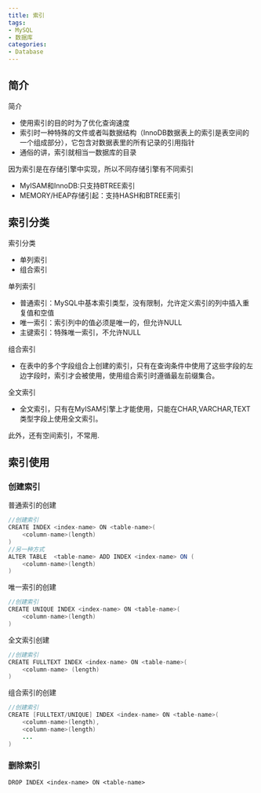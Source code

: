 ```yaml
---
title: 索引
tags: 
- MySQL
- 数据库
categories: 
- Database
---
```



## 简介

简介
- 使用索引的目的时为了优化查询速度
- 索引时一种特殊的文件或者叫数据结构（InnoDB数据表上的索引是表空间的一个组成部分），它包含对数据表里的所有记录的引用指针
- 通俗的讲，索引就相当一数据库的目录

因为索引是在存储引擎中实现，所以不同存储引擎有不同索引
- MyISAM和InnoDB:只支持BTREE索引
- MEMORY/HEAP存储引起：支持HASH和BTREE索引

## 索引分类

索引分类
- 单列索引
- 组合索引

单列索引
- 普通索引：MySQL中基本索引类型，没有限制，允许定义索引的列中插入重复值和空值
- 唯一索引：索引列中的值必须是唯一的，但允许NULL
- 主键索引：特殊唯一索引，不允许NULL

组合索引
- 在表中的多个字段组合上创建的索引，只有在查询条件中使用了这些字段的左边字段时，索引才会被使用，使用组合索引时遵循最左前缀集合。

全文索引
-  全文索引，只有在MyISAM引擎上才能使用，只能在CHAR,VARCHAR,TEXT类型字段上使用全文索引。

此外，还有空间索引，不常用.

## 索引使用

### 创建索引

普通索引的创建

```java
//创建索引
CREATE INDEX <index-name> ON <table-name>(
    <column-name>(length)
)
//另一种方式
ALTER TABLE  <table-name> ADD INDEX <index-name> ON (
    <column-name>(length)
)
```

唯一索引的创建
```java
//创建索引
CREATE UNIQUE INDEX <index-name> ON <table-name>(
    <column-name>(length)
)
```

全文索引创建
```java
//创建索引
CREATE FULLTEXT INDEX <index-name> ON <table-name>(
    <column-name> (length)
)
```

组合索引的创建
```java
//创建索引
CREATE [FULLTEXT/UNIQUE] INDEX <index-name> ON <table-name>(
    <column-name>(length),
    <column-name>(length)
    ...
)
```

### 删除索引
```
DROP INDEX <index-name> ON <table-name>
```